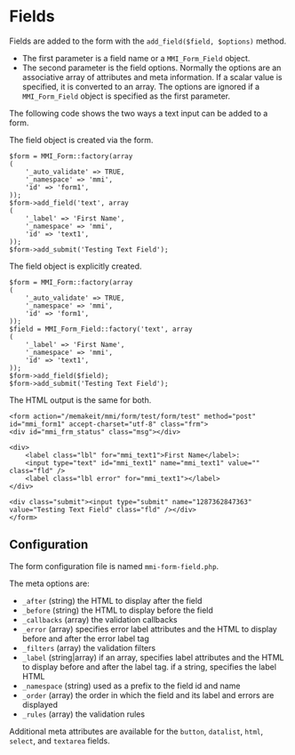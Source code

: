 # Fields

Fields are added to the form with the `add_field($field, $options)` method.

* The first parameter is a field name or a `MMI_Form_Field` object.
* The second parameter is the field options. Normally the options are an associative array
of attributes and meta information. If a scalar value is specified, it is converted to
an array. The options are ignored if a `MMI_Form_Field` object is specified as the first
parameter.

The following code shows the two ways a text input can be added to a form.

The field object is created via the form.

	$form = MMI_Form::factory(array
	(
		'_auto_validate' => TRUE,
		'_namespace' => 'mmi',
		'id' => 'form1',
	));
	$form->add_field('text', array
	(
		'_label' => 'First Name',
		'_namespace' => 'mmi',
		'id' => 'text1',
	));
	$form->add_submit('Testing Text Field');

The field object is explicitly created.

	$form = MMI_Form::factory(array
	(
		'_auto_validate' => TRUE,
		'_namespace' => 'mmi',
		'id' => 'form1',
	));
	$field = MMI_Form_Field::factory('text', array
	(
		'_label' => 'First Name',
		'_namespace' => 'mmi',
		'id' => 'text1',
	));
	$form->add_field($field);
	$form->add_submit('Testing Text Field');

The HTML output is the same for both.

	<form action="/memakeit/mmi/form/test/form/test" method="post" id="mmi_form1" accept-charset="utf-8" class="frm">
	<div id="mmi_frm_status" class="msg"></div>

	<div>
		<label class="lbl" for="mmi_text1">First Name</label>:
		<input type="text" id="mmi_text1" name="mmi_text1" value="" class="fld" />
		<label class="lbl error" for="mmi_text1"></label>
	</div>

	<div class="submit"><input type="submit" name="1287362847363" value="Testing Text Field" class="fld" /></div>
	</form>

## Configuration

The form configuration file is named `mmi-form-field.php`.

The meta options are:

* `_after` (string) the HTML to display after the field
* `_before` (string) the HTML to display before the field
* `_callbacks` (array) the validation callbacks
* `_error` (array) specifies error label attributes and the HTML to display before and after the
error label tag
* `_filters` (array) the validation filters
* `_label` (string|array) if an array, specifies label attributes and the HTML to display before
and after the label tag. if a string, specifies the label HTML
* `_namespace` (string) used as a prefix to the field id and name
* `_order` (array) the order in which the field and its label and errors are displayed
* `_rules` (array) the validation rules

Additional meta attributes are available for the `button`, `datalist`, `html`, `select`,
and `textarea` fields.
